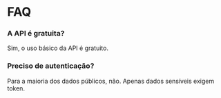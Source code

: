 # FAQ

### A API é gratuita?

Sim, o uso básico da API é gratuito.

### Preciso de autenticação?

Para a maioria dos dados públicos, não. Apenas dados sensíveis exigem token.
